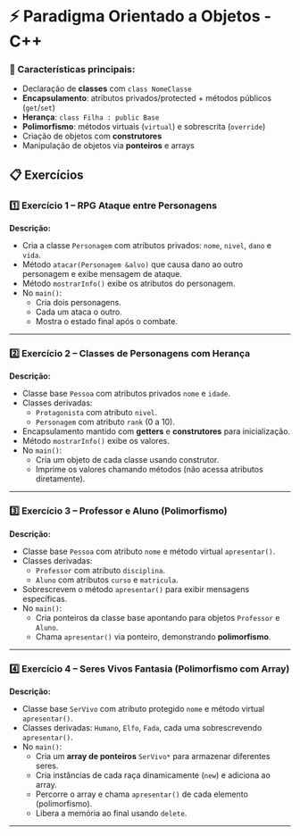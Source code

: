 # ⚡ Paradigma Orientado a Objetos - C++

### 🔑 Características principais:
- Declaração de **classes** com `class NomeClasse`  
- **Encapsulamento**: atributos privados/protected + métodos públicos (`get`/`set`)  
- **Herança**: `class Filha : public Base`  
- **Polimorfismo**: métodos virtuais (`virtual`) e sobrescrita (`override`)  
- Criação de objetos com **construtores**  
- Manipulação de objetos via **ponteiros** e arrays  

## 📋 Exercícios

### 1️⃣ Exercício 1 – RPG Ataque entre Personagens
**Descrição:**  
- Cria a classe `Personagem` com atributos privados: `nome`, `nivel`, `dano` e `vida`.  
- Método `atacar(Personagem &alvo)` que causa dano ao outro personagem e exibe mensagem de ataque.  
- Método `mostrarInfo()` exibe os atributos do personagem.  
- No `main()`:  
  - Cria dois personagens.  
  - Cada um ataca o outro.  
  - Mostra o estado final após o combate.

---

### 2️⃣ Exercício 2 – Classes de Personagens com Herança
**Descrição:**  
- Classe base `Pessoa` com atributos privados `nome` e `idade`.  
- Classes derivadas:  
  - `Protagonista` com atributo `nivel`.  
  - `Personagem` com atributo `rank` (0 a 10).  
- Encapsulamento mantido com **getters** e **construtores** para inicialização.  
- Método `mostrarInfo()` exibe os valores.  
- No `main()`:  
  - Cria um objeto de cada classe usando construtor.  
  - Imprime os valores chamando métodos (não acessa atributos diretamente).

---

### 3️⃣ Exercício 3 – Professor e Aluno (Polimorfismo)
**Descrição:**  
- Classe base `Pessoa` com atributo `nome` e método virtual `apresentar()`.  
- Classes derivadas:  
  - `Professor` com atributo `disciplina`.  
  - `Aluno` com atributos `curso` e `matricula`.  
- Sobrescrevem o método `apresentar()` para exibir mensagens específicas.  
- No `main()`:  
  - Cria ponteiros da classe base apontando para objetos `Professor` e `Aluno`.  
  - Chama `apresentar()` via ponteiro, demonstrando **polimorfismo**.

---

### 4️⃣ Exercício 4 – Seres Vivos Fantasia (Polimorfismo com Array)
**Descrição:**  
- Classe base `SerVivo` com atributo protegido `nome` e método virtual `apresentar()`.  
- Classes derivadas: `Humano`, `Elfo`, `Fada`, cada uma sobrescrevendo `apresentar()`.  
- No `main()`:  
  - Cria um **array de ponteiros** `SerVivo*` para armazenar diferentes seres.  
  - Cria instâncias de cada raça dinamicamente (`new`) e adiciona ao array.  
  - Percorre o array e chama `apresentar()` de cada elemento (polimorfismo).  
  - Libera a memória ao final usando `delete`.

---
